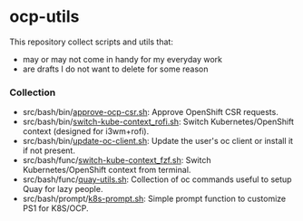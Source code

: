 # ocp-utils

This repository collect scripts and utils that:
  - may or may not come in handy for my everyday work
  - are drafts I do not want to delete for some reason

### Collection
- src/bash/bin/[approve-ocp-csr.sh](/src/bash/bin/approve-ocp-csr.sh): Approve OpenShift CSR requests.
- src/bash/bin/[switch-kube-context_rofi.sh](src/bash/bin/switch-kube-context_rofi.sh): Switch Kubernetes/OpenShift context (designed for i3wm+rofi).
- src/bash/bin/[update-oc-client.sh](src/bash/bin/update-oc-client.sh): Update the user's oc client or install it if not present. 
- src/bash/func/[switch-kube-context_fzf.sh](src/bash/func/switch-kube-context_fzf.sh): Switch Kubernetes/OpenShift context from terminal.
- src/bash/func/[quay-utils.sh](src/bash/func/quay-utils.sh): Collection of oc commands useful to setup Quay for lazy people.
- src/bash/prompt/[k8s-prompt.sh](src/bash/prompt/k8s-prompt.sh): Simple prompt function to customize PS1 for K8S/OCP.
